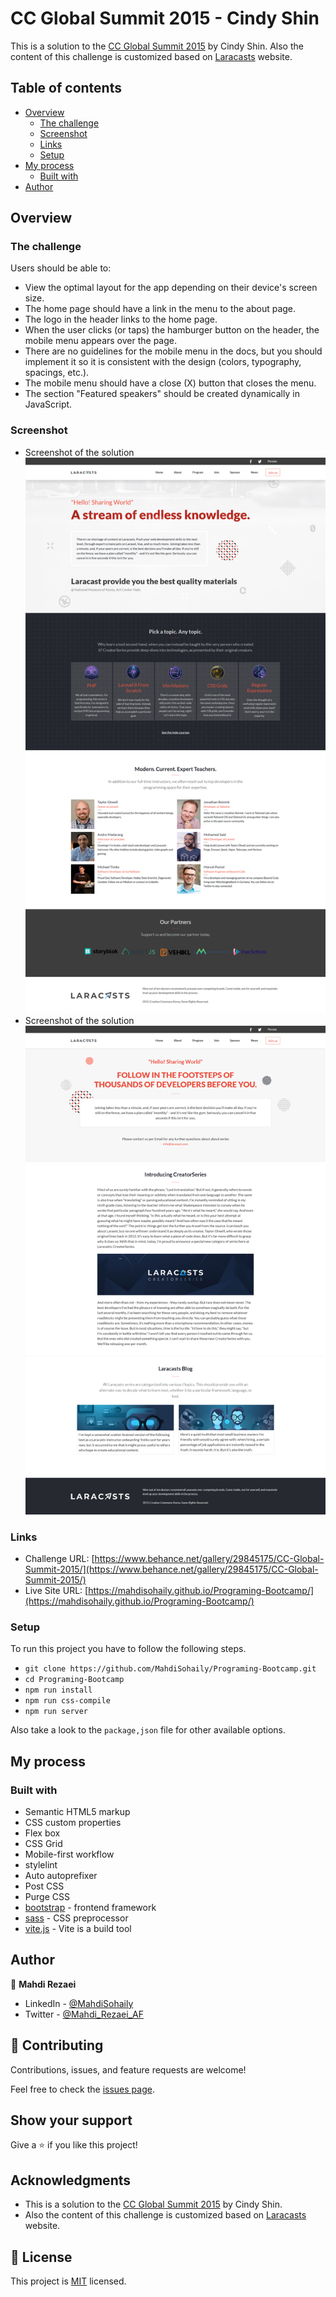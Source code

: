 # CC Global Summit 2015 - Cindy Shin

This is a solution to the [CC Global Summit 2015](https://www.behance.net/gallery/29845175/CC-Global-Summit-2015)
by Cindy Shin.
Also the content of this challenge is customized based on [Laracasts](https://laracasts.com/) website.


## Table of contents

- [Overview](#overview)
  - [The challenge](#the-challenge)
  - [Screenshot](#screenshot)
  - [Links](#links)
  - [Setup](#setup)
- [My process](#my-process)
  - [Built with](#built-with)
- [Author](#author)

## Overview

### The challenge

Users should be able to:

- View the optimal layout for the app depending on their device's screen size.
- The home page should have a link in the menu to the about page.
- The logo in the header links to the home page.
- When the user clicks (or taps) the hamburger button on the header, the mobile menu appears over the page.
- There are no guidelines for the mobile menu in the docs, but you should implement it so it is consistent with the design (colors, typography, spacings, etc.).
- The mobile menu should have a close (X) button that closes the menu.
- The section "Featured speakers" should be created dynamically in JavaScript.



### Screenshot

- Screenshot of the solution
![Solution Screenshot](./design/home.png)
- Screenshot of the solution
![Solution Screenshot](./design/about.png)

### Links

- Challenge URL: [https://www.behance.net/gallery/29845175/CC-Global-Summit-2015/](https://www.behance.net/gallery/29845175/CC-Global-Summit-2015/)
- Live Site URL: [https://mahdisohaily.github.io/Programing-Bootcamp/](https://mahdisohaily.github.io/Programing-Bootcamp/)

### Setup
To run this project you have to follow the following steps.
- `git clone https://github.com/MahdiSohaily/Programing-Bootcamp.git`
- `cd Programing-Bootcamp`
- `npm run install`
- `npm run css-compile`
- `npm run server`

Also take a look to the `package,json` file for other available options.


## My process

### Built with

- Semantic HTML5 markup
- CSS custom properties
- Flex box
- CSS Grid
- Mobile-first workflow
- stylelint
- Auto autoprefixer
- Post CSS
- Purge CSS
- [bootstrap](https://getbootstrap.com/) - frontend framework
- [sass](https://sass-lang.com/) - CSS preprocessor
- [vite.js](https://vitejs.dev/) - Vite is a build tool
## Author
 👤 **Mahdi Rezaei**
- LinkedIn - [@MahdiSohaily](https://www.linkedin.com/in/mahdi-rezaei-74705713b/)
- Twitter - [@Mahdi_Rezaei_AF](https://twitter.com/Mahdi_Rezaei_AF)

## 🤝 Contributing

Contributions, issues, and feature requests are welcome!

Feel free to check the [issues page](../../issues/).

## Show your support

Give a ⭐️ if you like this project!

## Acknowledgments

- This is a solution to the [CC Global Summit 2015](https://www.behance.net/gallery/29845175/CC-Global-Summit-2015)
by Cindy Shin.
- Also the content of this challenge is customized based on [Laracasts](https://laracasts.com/) website.

## 📝 License

This project is [MIT](./LICENSE) licensed.